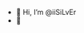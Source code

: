 - 👋 Hi, I’m @iiSiLvEr
- 👀 

<!---
iiSiLvEr/iiSiLvEr is a ✨ special ✨ repository because its `README.md` (this file) appears on your GitHub profile.
You can click the Preview link to take a look at your changes.
--->
